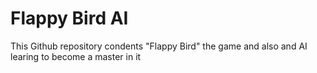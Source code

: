 # Flappy Bird AI
This Github repository condents "Flappy Bird" the game and also and AI learing to become a master in it
